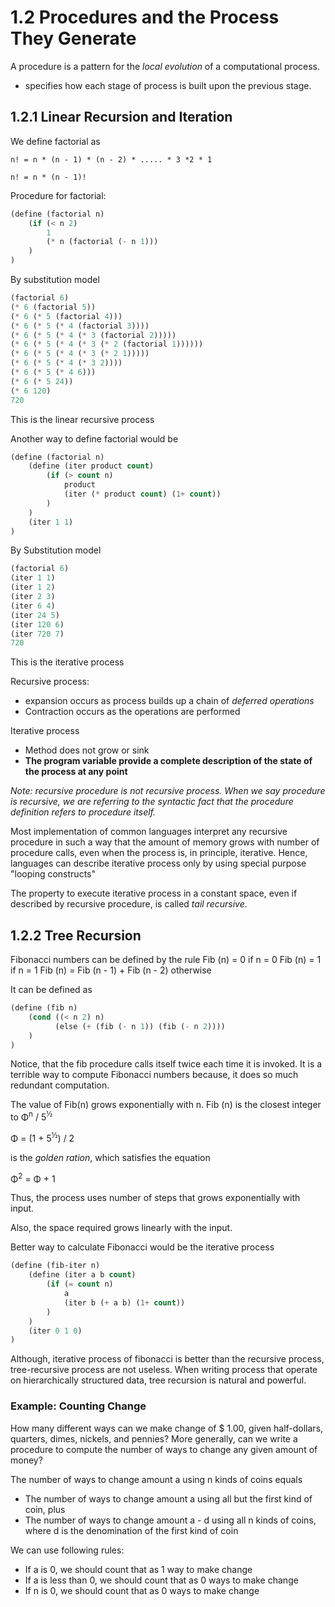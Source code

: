 # 1.2 Procedures and the Process They Generate

A procedure is a pattern for the *local evolution* of a computational process.
- specifies how each stage of process is built upon the previous stage.

## 1.2.1 Linear Recursion and Iteration

We define factorial as

`n! = n * (n - 1) * (n - 2) * ..... * 3 *2 * 1`

`n! = n * (n - 1)!`

Procedure for factorial:
```lisp
(define (factorial n)
    (if (< n 2)
        1
        (* n (factorial (- n 1)))
    )
)
```

By substitution model
```lisp
(factorial 6)
(* 6 (factorial 5))
(* 6 (* 5 (factorial 4)))
(* 6 (* 5 (* 4 (factorial 3))))
(* 6 (* 5 (* 4 (* 3 (factorial 2)))))
(* 6 (* 5 (* 4 (* 3 (* 2 (factorial 1))))))
(* 6 (* 5 (* 4 (* 3 (* 2 1)))))
(* 6 (* 5 (* 4 (* 3 2))))
(* 6 (* 5 (* 4 6)))
(* 6 (* 5 24))
(* 6 120)
720
```

This is the linear recursive process

Another way to define factorial would be
```lisp
(define (factorial n)
    (define (iter product count)
        (if (> count n)
            product
            (iter (* product count) (1+ count)) 
        )
    )
    (iter 1 1)
)
```

By Substitution model
```lisp
(factorial 6)
(iter 1 1)
(iter 1 2)
(iter 2 3)
(iter 6 4)
(iter 24 5)
(iter 120 6)
(iter 720 7)
720
```

This is the iterative process

Recursive process:
- expansion occurs as process builds up a chain of *deferred operations*
- Contraction occurs as the operations are performed

Iterative process
- Method does not grow or sink
- **The program variable provide a complete description of the state of the process at any point**

*Note: recursive procedure is not recursive process. When we say procedure is recursive, we are referring to the syntactic fact that the procedure definition refers to procedure itself.*

Most implementation of common languages interpret any recursive procedure in such a way that the amount of memory grows with number of procedure calls, even when the process is, in principle, iterative. Hence, languages can describe iterative process only by using special purpose "looping constructs"

The property to execute iterative process in a constant space, even if described by recursive procedure, is called *tail recursive*.

## 1.2.2 Tree Recursion

Fibonacci numbers can be defined by the rule
Fib (n) = 0 if n = 0
Fib (n) = 1 if n = 1
Fib (n) = Fib (n - 1) + Fib (n - 2) otherwise

It can be defined as
```lisp
(define (fib n)
    (cond ((< n 2) n)
          (else (+ (fib (- n 1)) (fib (- n 2))))
    )
)
```

Notice, that the fib procedure calls itself twice each time it is invoked. It is a terrible way to compute Fibonacci numbers because, it does so much redundant computation.

The value of Fib(n) grows exponentially with n.
Fib (n) is the closest integer to &#x3a6;<sup>n</sup> / 5<sup>&#xbd;</sup>

&#x3a6; = (1 + 5<sup>&#xbd;</sup>) / 2

is the *golden ration*, which satisfies the equation

&#x3a6;<sup>2</sup> = &#x3a6; + 1

Thus, the process uses number of steps that grows exponentially with input.

Also, the space required grows linearly with the input.

Better way to calculate Fibonacci would be the iterative process

```lisp
(define (fib-iter n)
    (define (iter a b count)
        (if (= count n)
            a
            (iter b (+ a b) (1+ count))
        )
    )
    (iter 0 1 0)
)

```

Although, iterative process of fibonacci is better than the recursive process, tree-recursive process are not useless. When writing process that operate on hierarchically structured data, tree recursion is natural and powerful.

 ### Example: Counting Change
 How many different ways can we make change of $ 1.00, given half-dollars, quarters, dimes, nickels, and pennies? More generally, can we write a procedure to compute the number of ways to change any given amount of money?

 The number of ways to change amount a using n kinds of coins equals
 - The number of ways to change amount a using all but the first kind of coin, plus
 - The number of ways to change amount a - d using all n kinds of coins, where d is the denomination of the first kind of coin

 We can use following rules:
 - If a is 0, we should count that as 1 way to make change
 - If a is less than 0, we should count that as 0 ways to make change
 - If n is 0, we should count that as 0 ways to make change
